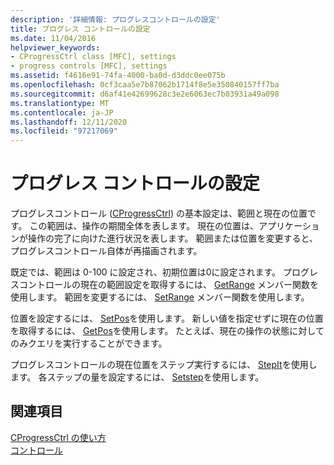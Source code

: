 ```yaml
---
description: '詳細情報: プログレスコントロールの設定'
title: プログレス コントロールの設定
ms.date: 11/04/2016
helpviewer_keywords:
- CProgressCtrl class [MFC], settings
- progress controls [MFC], settings
ms.assetid: f4616e91-74fa-4000-ba0d-d3ddc0ee075b
ms.openlocfilehash: 0cf3caa5e7b87062b1714f8e5e350840157ff7ba
ms.sourcegitcommit: d6af41e42699628c3e2e6063ec7b03931a49a098
ms.translationtype: MT
ms.contentlocale: ja-JP
ms.lasthandoff: 12/11/2020
ms.locfileid: "97217069"
---
```

# <a name="settings-for-the-progress-control"></a>プログレス コントロールの設定

プログレスコントロール ([CProgressCtrl](../mfc/reference/cprogressctrl-class.md)) の基本設定は、範囲と現在の位置です。 この範囲は、操作の期間全体を表します。 現在の位置は、アプリケーションが操作の完了に向けた進行状況を表します。 範囲または位置を変更すると、プログレスコントロール自体が再描画されます。

既定では、範囲は 0-100 に設定され、初期位置は0に設定されます。 プログレスコントロールの現在の範囲設定を取得するには、 [GetRange](../mfc/reference/cprogressctrl-class.md#getrange) メンバー関数を使用します。 範囲を変更するには、 [SetRange](../mfc/reference/cprogressctrl-class.md#setrange) メンバー関数を使用します。

位置を設定するには、 [SetPos](../mfc/reference/cprogressctrl-class.md#setpos)を使用します。 新しい値を指定せずに現在の位置を取得するには、 [GetPos](../mfc/reference/cprogressctrl-class.md#getpos)を使用します。 たとえば、現在の操作の状態に対してのみクエリを実行することができます。

プログレスコントロールの現在位置をステップ実行するには、 [StepIt](../mfc/reference/cprogressctrl-class.md#stepit)を使用します。 各ステップの量を設定するには、 [Setstep](../mfc/reference/cprogressctrl-class.md#setstep)を使用します。

## <a name="see-also"></a>関連項目

[CProgressCtrl の使い方](../mfc/using-cprogressctrl.md)<br/>
[コントロール](../mfc/controls-mfc.md)
